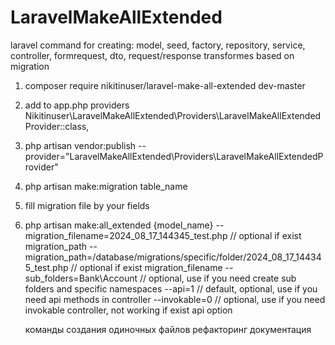 # LaravelMakeAllExtended
laravel command for creating:
    model, seed, factory, repository, service, controller, formrequest,
    dto, request/response transformes based on migration

1. composer require nikitinuser/laravel-make-all-extended dev-master
2. add to app.php providers Nikitinuser\LaravelMakeAllExtended\Providers\LaravelMakeAllExtendedProvider::class,
3. php artisan vendor:publish --provider="LaravelMakeAllExtended\Providers\LaravelMakeAllExtendedProvider" 
3. php artisan make:migration table_name
4. fill migration file by your fields
5. php artisan make:all_extended
    {model_name}
    --migration_filename=2024_08_17_144345_test.php // optional if exist migration_path
    --migration_path=/database/migrations/specific/folder/2024_08_17_144345_test.php // optional if exist migration_filename
    --sub_folders=Bank\Account // optional, use if you need create sub folders and specific namespaces 
    --api=1 // default, optional, use if you need api methods in controller
    --invokable=0 // optional, use if you need invokable controller, not working if exist api option


    команды создания одиночных файлов
    рефакторинг
    документация
